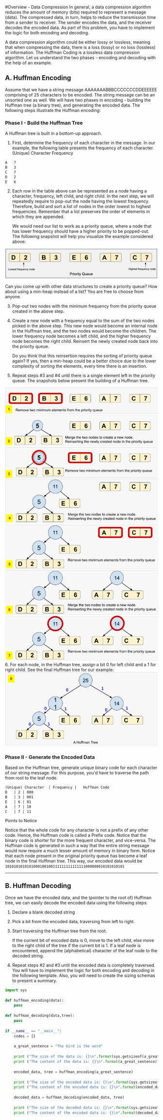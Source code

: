 #Overview - Data Compression
In general, a data compression algorithm reduces the amount of memory (bits) required to represent a message (data). The compressed data, in turn, helps to reduce the transmission time from a sender to receiver. The sender encodes the data, and the receiver decodes the encoded data. As part of this problem, you have to implement the logic for both encoding and decoding.

A data compression algorithm could be either lossy or lossless, meaning that when compressing the data, there is a loss (lossy) or no loss (lossless) of information. The Huffman Coding is a lossless data compression algorithm. Let us understand the two phases - encoding and decoding with the help of an example.

## A. Huffman Encoding
Assume that we have a string message AAAAAAABBBCCCCCCCDDEEEEEE comprising of 25 characters to be encoded. The string message can be an unsorted one as well. We will have two phases in encoding - building the Huffman tree (a binary tree), and generating the encoded data. The following steps illustrate the Huffman encoding:


### Phase I - Build the Huffman Tree 
A Huffman tree is built in a bottom-up approach.

1. First, determine the frequency of each character in the message. In our example, the following table presents the frequency of each character.
(Unique) Character	Frequency
```
A	7
B	3
C	7
D	2
E	6
 ```
2. Each row in the table above can be represented as a node having a character, frequency, left child, and right child. In the next step, we will repeatedly require to pop-out the node having the lowest frequency. Therefore, build and sort a list of nodes in the order lowest to highest frequencies. Remember that a list preserves the order of elements in which they are appended. 
   
    We would need our list to work as a priority queue, where a node that has lower frequency should have a higher priority to be popped-out. The following snapshot will help you visualize the example considered above:
   

![01.png](imgs/01.png)

Can you come up with other data structures to create a priority queue? How about using a min-heap instead of a list? You are free to choose from anyone.

3. Pop-out two nodes with the minimum frequency from the priority queue created in the above step.
4. Create a new node with a frequency equal to the sum of the two nodes picked in the above step. This new node would become an internal node in the Huffman tree, and the two nodes would become the children. The lower frequency node becomes a left child, and the higher frequency node becomes the right child. Reinsert the newly created node back into the priority queue. 

   Do you think that this reinsertion requires the sorting of priority queue again? If yes, then a min-heap could be a better choice due to the lower complexity of sorting the elements, every time there is an insertion.

5. Repeat steps #3 and #4 until there is a single element left in the priority queue. The snapshots below present the building of a Huffman tree.

![02.png](imgs/02.png)
![03.png](imgs/03.png)
6. For each node, in the Huffman tree, assign a bit 0 for left child and a 1 for right child. See the final Huffman tree for our example:
![04.png](imgs/04.png)

### Phase II - Generate the Encoded Data
Based on the Huffman tree, generate unique binary code for each character of our string message. For this purpose, you'd have to traverse the path from root to the leaf node.

```table
(Unique) Character	| Frequency |	Huffman Code
D	| 2	| 000
B	| 3	| 001
E	| 6	| 01
A	| 7	| 10
C	| 7	| 11
```

Points to Notice

Notice that the whole code for any character is not a prefix of any other code. Hence, the Huffman code is called a Prefix code.
Notice that the binary code is shorter for the more frequent character, and vice-versa.
The Huffman code is generated in such a way that the entire string message would now require a much lesser amount of memory in binary form.
Notice that each node present in the original priority queue has become a leaf node in the final Huffman tree.
This way, our encoded data would be `1010101010101000100100111111111111111000000010101010101`


---

## B. Huffman Decoding
Once we have the encoded data, and the (pointer to the root of) Huffman tree, we can easily decode the encoded data using the following steps:

1. Declare a blank decoded string
2. Pick a bit from the encoded data, traversing from left to right.
   
3. Start traversing the Huffman tree from the root.

   If the current bit of encoded data is 0, move to the left child, else move to the right child of the tree if the current bit is 1.
If a leaf node is encountered, append the (alphabetical) character of the leaf node to the decoded string.
   
4. Repeat steps #2 and #3 until the encoded data is completely traversed.
You will have to implement the logic for both encoding and decoding in the following template. Also, you will need to create the sizing schemas to present a summary.
   

```python
import sys

def huffman_encoding(data):
    pass

def huffman_decoding(data,tree):
    pass

if __name__ == "__main__":
    codes = {}

    a_great_sentence = "The bird is the word"

    print ("The size of the data is: {}\n".format(sys.getsizeof(a_great_sentence)))
    print ("The content of the data is: {}\n".format(a_great_sentence))

    encoded_data, tree = huffman_encoding(a_great_sentence)

    print ("The size of the encoded data is: {}\n".format(sys.getsizeof(int(encoded_data, base=2))))
    print ("The content of the encoded data is: {}\n".format(encoded_data))

    decoded_data = huffman_decoding(encoded_data, tree)

    print ("The size of the decoded data is: {}\n".format(sys.getsizeof(decoded_data)))
    print ("The content of the encoded data is: {}\n".format(decoded_data))```